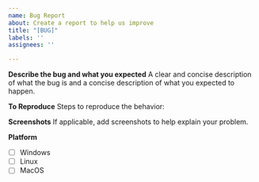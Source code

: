 ```yaml
---
name: Bug Report
about: Create a report to help us improve
title: "[BUG]"
labels: ''
assignees: ''

---
```


**Describe the bug and what you expected**
A clear and concise description of what the bug is and a concise description of what you expected to happen.

**To Reproduce**
Steps to reproduce the behavior:

**Screenshots**
If applicable, add screenshots to help explain your problem.

**Platform**
- [ ] Windows
- [ ] Linux
- [ ] MacOS
